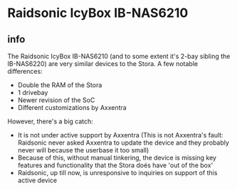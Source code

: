 # Raidsonic IcyBox IB-NAS6210
## info

The Raidsonic IcyBox IB-NAS6210 (and to some extent it's 2-bay sibling the IB-NAS6220) are very similar devices to the Stora. A few notable differences:

- Double the RAM of the Stora
- 1 drivebay
- Newer revision of the SoC
- Different customizations by Axxentra

However, there's a big catch:

- It is not under active support by Axxentra (This is not Axxentra's fault: Raidsonic never asked Axxentra to update the device and they probably never will because the userbase it too small)
- Because of this, without manual tinkering, the device is missing key features and functionality that the Stora doés have 'out of the box'
- Raidsonic, up till now, is unresponsive to inquiries on support of this active device
